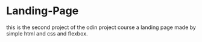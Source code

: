 # Landing-Page

this is the second project of the odin project course a landing page made by simple html and css and flexbox.

